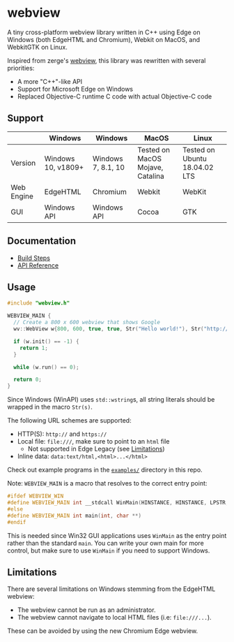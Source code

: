 # webview

A tiny cross-platform webview library written in C++ using Edge on Windows (both EdgeHTML and Chromium), Webkit on MacOS, and WebkitGTK on Linux.

Inspired from zerge's [webview](https://github.com/webview/webview), this library was rewritten with several priorities:

- A more "C++"-like API
- Support for Microsoft Edge on Windows
- Replaced Objective-C runtime C code with actual Objective-C code

## Support

|            | Windows            | Windows            | MacOS                            | Linux                         |
| ---------- | ------------------ | ------------------ | -------------------------------- | ----------------------------- |
| Version    | Windows 10, v1809+ | Windows 7, 8.1, 10 | Tested on MacOS Mojave, Catalina | Tested on Ubuntu 18.04.02 LTS |
| Web Engine | EdgeHTML           | Chromium           | Webkit                           | WebKit                        |
| GUI        | Windows API        | Windows API        | Cocoa                            | GTK                           |

## Documentation

- [Build Steps](docs/build.md)
- [API Reference](docs/api.md)

## Usage

```c++
#include "webview.h"

WEBVIEW_MAIN {
  // Create a 800 x 600 webview that shows Google
  wv::WebView w{800, 600, true, true, Str("Hello world!"), Str("http://google.com")};

  if (w.init() == -1) {
    return 1;
  }

  while (w.run() == 0);

  return 0;
}
```

Since Windows (WinAPI) uses `std::wstring`s, all string literals should be wrapped in the macro `Str(s)`.

The following URL schemes are supported:

- HTTP(S): `http://` and `https://`
- Local file: `file:///`, make sure to point to an `html` file
  - Not supported in Edge Legacy (see [Limitations](#limitations))
- Inline data: `data:text/html,<html>...</html>`

Check out example programs in the [`examples/`](examples/) directory in this repo.

Note: `WEBVIEW_MAIN` is a macro that resolves to the correct entry point:

```c++
#ifdef WEBVIEW_WIN
#define WEBVIEW_MAIN int __stdcall WinMain(HINSTANCE, HINSTANCE, LPSTR, int)
#else
#define WEBVIEW_MAIN int main(int, char **)
#endif
```

This is needed since Win32 GUI applications uses `WinMain` as the entry point rather than the standard `main`. You can write your own main for more control, but make sure to use `WinMain` if you need to support Windows.

## Limitations

There are several limitations on Windows stemming from the EdgeHTML webview:

- The webview cannot be run as an administrator.
- The webview cannot navigate to local HTML files (i.e: `file:///...`).

These can be avoided by using the new Chromium Edge webview.
